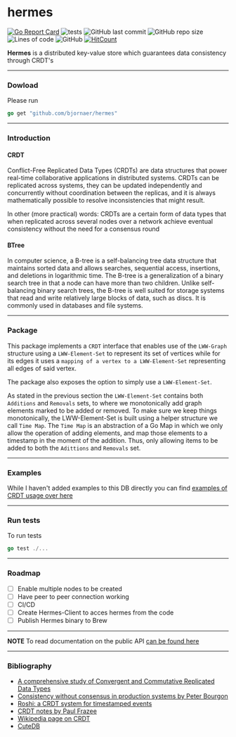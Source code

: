 # hermes

[![Go Report Card](https://goreportcard.com/badge/github.com/bjornaer/hermes)](https://goreportcard.com/report/github.com/bjornaer/hermes) ![tests](https://github.com/bjornaer/hermes/actions/workflows/push.yaml/badge.svg) ![GitHub last commit](https://img.shields.io/github/last-commit/bjornaer/hermes?style=plastic) ![GitHub repo size](https://img.shields.io/github/repo-size/bjornaer/hermes?style=plastic) ![Lines of code](https://img.shields.io/tokei/lines/github/bjornaer/hermes?style=plastic) ![GitHub](https://img.shields.io/github/license/bjornaer/hermes?style=flat-square) [![HitCount](https://hits.dwyl.com/bjornaer/crdt.svg?style=flat-square)](http://hits.dwyl.com/bjornaer/hermes)

**Hermes** is a distributed key-value store which guarantees data consistency through CRDT's

---
### Dowload

Please run

```go
go get "github.com/bjornaer/hermes"
```

---
### Introduction

#### CRDT
Conflict-Free Replicated Data Types (CRDTs) are data structures that power real-time collaborative applications in
distributed systems. CRDTs can be replicated across systems, they can be updated independently and concurrently
without coordination between the replicas, and it is always mathematically possible to resolve inconsistencies that
might result.

In other (more practical) words: CRDTs are a certain form of data types that when replicated across several nodes over a network achieve eventual consistency without the need for a consensus round

#### BTree
In computer science, a B-tree is a self-balancing tree data structure that maintains sorted data and allows searches, sequential access, insertions, and deletions in logarithmic time. The B-tree is a generalization of a binary search tree in that a node can have more than two children. Unlike self-balancing binary search trees, the B-tree is well suited for storage systems that read and write relatively large blocks of data, such as discs. It is commonly used in databases and file systems.

---

### Package

This package implements a `CRDT` interface that enables use of the `LWW-Graph` structure using a `LWW-Element-Set` to represent its set of vertices while for its edges it uses a `mapping of a vertex to a LWW-Element-Set` representing all edges of said vertex.

The package also exposes the option to simply use a `LWW-Element-Set`.

As stated in the previous section the `LWW-Element-Set` contains both `Additions` and `Removals` sets, 
to where we monotonically add graph elements marked to be added or removed. 
To make sure we keep things monotonically, the LWW-Element-Set is built using a helper structure we call `Time Map`.
The `Time Map` is an abstraction of a Go Map in which we only allow the operation of adding elements,
and map those elements to a timestamp in the moment of the addition.
Thus, only allowing items to be added to both the `Adittions` and `Removals` set.

---
### Examples

While I haven't added examples to this DB directly you can find [examples of CRDT usage over here](https://github.com/bjornaer/crdt/examples/README.md)

---
### Run tests

To run tests

```go
go test ./...
```

---
### Roadmap

- [ ] Enable multiple nodes to be created 
- [ ] Have peer to peer connection working
- [ ] CI/CD
- [ ] Create Hermes-Client to acces hermes from the code
- [ ] Publish Hermes binary to Brew

---
**NOTE**
To read documentation on the public API [can be found here](https://pkg.go.dev/github.com/bjornaer/hermes)

---
### Bibliography

- [A comprehensive study of Convergent and Commutative Replicated Data Types](https://hal.inria.fr/file/index/docid/555588/filename/techreport.pdf)
- [Consistency without consensus in production systems by Peter Bourgon](https://www.youtube.com/watch?v=em9zLzM8O7c)
- [Roshi: a CRDT system for timestamped events](https://developers.soundcloud.com/blog/roshi-a-crdt-system-for-timestamped-events)
- [CRDT notes by Paul Frazee](https://github.com/pfrazee/crdt_notes)
- [Wikipedia page on CRDT](https://en.wikipedia.org/wiki/Conflict-free_replicated_data_type)
- [CuteDB](https://github.com/naqvijafar91/cuteDB)
